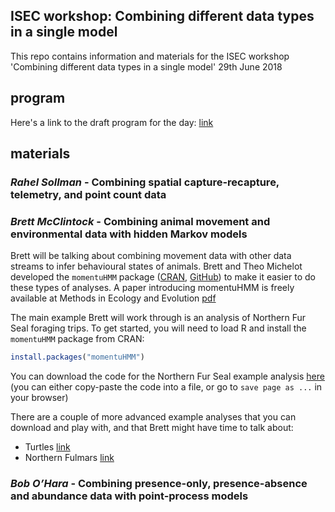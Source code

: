 ## ISEC workshop: Combining different data types in a single model

This repo contains information and materials for the ISEC workshop 'Combining different data types in a single model' 29th June 2018


## program
Here's a link to the draft program for the day: [link](https://docs.google.com/document/d/1j_arfcNETRIf7pmsJ3fZxuWrI4XWUzdJJjyMIh5bIkc/edit?usp=sharing)

## materials

### *Rahel Sollman* - **Combining spatial capture-recapture, telemetry, and point count data**

<materials to be added>

### *Brett McClintock* - **Combining animal movement and environmental data with hidden Markov models**

Brett will be talking about combining movement data with other data streams to infer behavioural states of animals.
Brett and Theo Michelot developed the `momentuHMM` package ([CRAN](https://CRAN.R-project.org/package=momentuHMM), [GitHub](https://github.com/bmcclintock/momentuHMM)) to make it easier to do these types of analyses.
A paper introducing momentuHMM is freely available at Methods in Ecology and Evolution [pdf](https://besjournals.onlinelibrary.wiley.com/doi/epdf/10.1111/2041-210X.12995)

The main example Brett will work through is an analysis of Northern Fur Seal foraging trips.
To get started, you will need to load R and install the `momentuHMM` package from CRAN:

```r
install.packages("momentuHMM")
```

You can download the code for the Northern Fur Seal example analysis [here](https://raw.githubusercontent.com/bmcclintock/momentuHMM/master/vignettes/nfsExample.R)
(you can either copy-paste the code into a file, or go to `save page as ...` in your browser)

There are a couple of more advanced example analyses that you can download and play with, and that Brett might have time to talk about:
 - Turtles [link](https://raw.githubusercontent.com/bmcclintock/momentuHMM/master/vignettes/turtleExample.R)
 - Northern Fulmars [link](https://raw.githubusercontent.com/bmcclintock/momentuHMM/master/vignettes/northernFulmarExample.R) 

### *Bob O’Hara* - **Combining presence-only, presence-absence and abundance data with point-process models**

<materials to be added>
